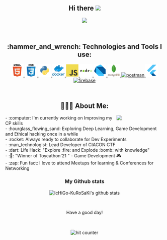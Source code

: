 <h2 align = center> Hi there <a href="https://www.gautamkrishnar.com/"><img src="https://media.giphy.com/media/hvRJCLFzcasrR4ia7z/giphy.gif" width="25px"></a></h2>
<p align='center'>
	<a href= # >
	<img src="https://readme-typing-svg.herokuapp.com/?lines=Hey%20folks%2C%20i%20am%20Vedansh%20Kumar;and%20i%20make%20apps%20and%20games%20%F0%9F%9A%80&center=true&width=600&height=45&color=f75c7e&vCenter=true&size=24"></a>
</p>
<br>
<h2 align="center">:hammer_and_wrench: Technologies and Tools I use:</h2>
<p align="center">
	<a href="https://www.w3.org/html/" target="_blank"> <img src="https://raw.githubusercontent.com/devicons/devicon/master/icons/html5/html5-original-wordmark.svg" alt="html5" width="40" height="40"/> </a>
	<a href="https://www.w3schools.com/css/" target="_blank"> <img src="https://raw.githubusercontent.com/devicons/devicon/master/icons/css3/css3-original-wordmark.svg" alt="css3" width="40" height="40"/> </a>
	<!-- <a href="https://sass-lang.com" target="_blank"> <img src="https://raw.githubusercontent.com/devicons/devicon/master/icons/sass/sass-original.svg" alt="sass" width="40" height="40"/> </a> -->
	<a href = "https://www.python.org/" target="_blank"><img src="https://raw.githubusercontent.com/github/explore/master/topics/python/python.png" alt="python"width="40" height="40"/> </a>
	<a href = "https://www.docker.com/" target="_blank"> <img src="https://raw.githubusercontent.com/github/explore/master/topics/docker/docker.png" alt="docker" width="40" height="40"/> </a>
	<a href="https://developer.mozilla.org/en-US/docs/Web/JavaScript" target="_blank"> <img src="https://raw.githubusercontent.com/devicons/devicon/master/icons/javascript/javascript-original.svg" alt="javascript" width="40" height="40"/> </a>
	<!-- <a href="https://webpack.js.org/" target="_blank"> <img src="https://www.vectorlogo.zone/logos/js_webpack/js_webpack-icon.svg" alt="webpack" width="40" height="40"/> </a> -->
	<!-- <a href="https://reactjs.org/" target="_blank"> <img src="https://raw.githubusercontent.com/devicons/devicon/master/icons/react/react-original-wordmark.svg" alt="react" width="40" height="40"/> </a> -->
	<!-- <a href="https://www.gatsbyjs.com/" target="_blank"> <img src="https://www.vectorlogo.zone/logos/gatsbyjs/gatsbyjs-icon.svg" alt="gatsby" width="40" height="40"/> </a> -->
	<a href="https://nodejs.org" target="_blank"> <img src="https://raw.githubusercontent.com/devicons/devicon/master/icons/nodejs/nodejs-original-wordmark.svg" alt="nodejs" width="40" height="40"/> </a>
	<!--     <a href="https://expressjs.com" target="_blank"> <img src="https://raw.githubusercontent.com/devicons/devicon/master/icons/express/express-original-wordmark.svg" alt="express" width="40" height="40"/> </a> -->
	<a href = "https://dart.dev/" target="_blank" > <img src="https://raw.githubusercontent.com/github/explore/80688e429a7d4ef2fca1e82350fe8e3517d3494d/topics/dart/dart.png" width="40" height="40" alt="dart"/ > </a>
	<a href="https://www.mongodb.com/" target="_blank"> <img src="https://raw.githubusercontent.com/devicons/devicon/master/icons/mongodb/mongodb-original-wordmark.svg" alt="mongodb" width="40" height="40"/> </a>
	<a href="https://www.postman.com/" target="_blank"> <img src="https://www.vectorlogo.zone/logos/getpostman/getpostman-icon.svg" alt="postman" width="40" height="40"/> </a>
	<a href="https://flutter.dev" target="_blank"> <img src="https://raw.githubusercontent.com/github/explore/80688e429a7d4ef2fca1e82350fe8e3517d3494d/topics/flutter/flutter.png" alt="flutter" width="40" height="40"/> </a>
	<!-- <a href="https://git-scm.com/" target="_blank"> <img src="https://www.vectorlogo.zone/logos/git-scm/git-scm-icon.svg" alt="git" width="40" height="40"/> </a> -->
	<!-- <a href="https://azure.microsoft.com/en-us/" target="_blank"> <img src="https://www.vectorlogo.zone/logos/microsoft_azure/microsoft_azure-icon.svg" alt="azure" width="40" height="40"/> </a>
		<a href="https://cloud.google.com/" target="_blank"> <img src="https://www.vectorlogo.zone/logos/google_cloud/google_cloud-icon.svg" alt="google cloud" width="40" height="40"/> </a> -->
	<a href="https://firebase.google.com/" target="_blank"> <img src="https://www.vectorlogo.zone/logos/firebase/firebase-icon.svg" alt="firebase" width="40" height="40"/> </a>
</p>

<br>
<h2 align="center">👨🏻‍💻 About Me: </h2>
<img src ="https://github.com/IcHiGo-KuRoSaKiI/VedanshKumar/blob/main/octocat-anime.gif?" align="right" width="150">
- :computer: I'm currently working on Improving my CP skills <br>
- :hourglass_flowing_sand:  Exploring Deep Learning, Game Development and Ethical hacking once in a while  <br>
- :rocket: Always ready to collaborate for Dev Experiments <br>
- :man_technologist: Lead Developer of CIACON CTF <br>
- :dart: Life Hack: "Explore :fire: and Explode :bomb: with knowledge" <br>
- :🥇: "Winner of Toycathon'21 " - Game Development 🎮 <br>
- :zap: Fun fact: I love to attend Meetups for learning & Conferences for Networking <br>


<h3 align=center >  My Github stats </h3>
<p align='center'>
  <img align="center" src="https://github-readme-stats.vercel.app/api?username=IcHiGo-KuRoSaKiI&bg_color=071A2C&icon_color=4194FD&show_icons=true&count_private=true&theme=tokyonight&line_height=27&text_color=FFFFFF" alt="IcHiGo-KuRoSaKi's github stats"/>
</p>

<br>
<footer>
<div align="center">

<p>Have a good day!</p>
<div>
<img src = "https://github.com/IcHiGo-KuRoSaKiI/VedanshKumar/blob/main/gameIdleAnim.gif" alt = "" align="center">
</div>
<div align="center">
<p></p>
<img src="https://profile-counter.glitch.me/IcHiGo-KuRoSaKiI/count.svg" alt="hit counter" align="center">

</div>
</footer>
